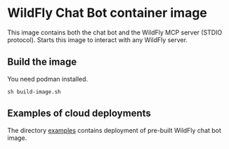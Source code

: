 # WildFly Chat Bot container image

This image contains both the chat bot and the WildFly MCP server (STDIO protocol). Starts this image to interact with any WildFly server.

## Build the image

You need podman installed.

`sh build-image.sh`

## Examples of cloud deployments

The directory [examples](examples) contains deployment of pre-built WildFly chat bot image.
